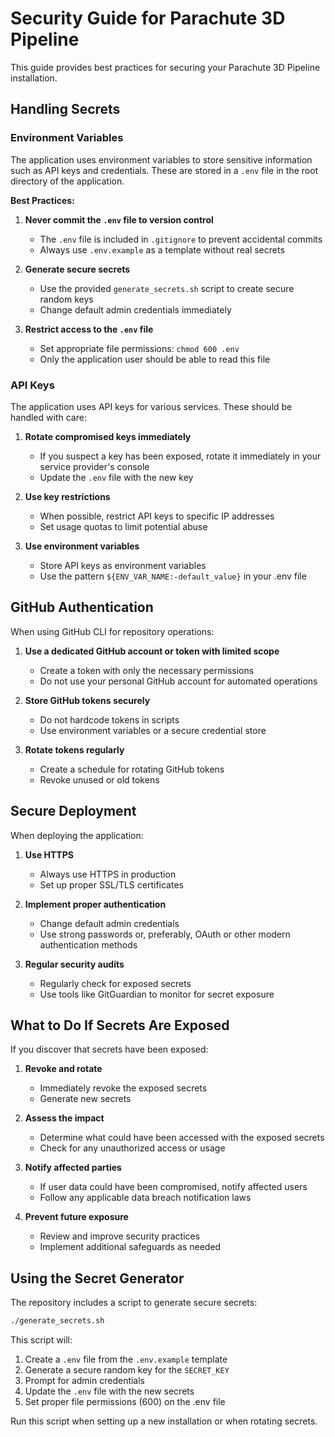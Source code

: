 # Security Guide for Parachute 3D Pipeline

This guide provides best practices for securing your Parachute 3D Pipeline installation.

## Handling Secrets

### Environment Variables

The application uses environment variables to store sensitive information such as API keys and credentials. These are stored in a `.env` file in the root directory of the application.

**Best Practices:**

1. **Never commit the `.env` file to version control**
   - The `.env` file is included in `.gitignore` to prevent accidental commits
   - Always use `.env.example` as a template without real secrets

2. **Generate secure secrets**
   - Use the provided `generate_secrets.sh` script to create secure random keys
   - Change default admin credentials immediately

3. **Restrict access to the `.env` file**
   - Set appropriate file permissions: `chmod 600 .env`
   - Only the application user should be able to read this file

### API Keys

The application uses API keys for various services. These should be handled with care:

1. **Rotate compromised keys immediately**
   - If you suspect a key has been exposed, rotate it immediately in your service provider's console
   - Update the `.env` file with the new key

2. **Use key restrictions**
   - When possible, restrict API keys to specific IP addresses
   - Set usage quotas to limit potential abuse

3. **Use environment variables**
   - Store API keys as environment variables
   - Use the pattern `${ENV_VAR_NAME:-default_value}` in your .env file

## GitHub Authentication

When using GitHub CLI for repository operations:

1. **Use a dedicated GitHub account or token with limited scope**
   - Create a token with only the necessary permissions
   - Do not use your personal GitHub account for automated operations

2. **Store GitHub tokens securely**
   - Do not hardcode tokens in scripts
   - Use environment variables or a secure credential store

3. **Rotate tokens regularly**
   - Create a schedule for rotating GitHub tokens
   - Revoke unused or old tokens

## Secure Deployment

When deploying the application:

1. **Use HTTPS**
   - Always use HTTPS in production
   - Set up proper SSL/TLS certificates

2. **Implement proper authentication**
   - Change default admin credentials
   - Use strong passwords or, preferably, OAuth or other modern authentication methods

3. **Regular security audits**
   - Regularly check for exposed secrets
   - Use tools like GitGuardian to monitor for secret exposure

## What to Do If Secrets Are Exposed

If you discover that secrets have been exposed:

1. **Revoke and rotate**
   - Immediately revoke the exposed secrets
   - Generate new secrets

2. **Assess the impact**
   - Determine what could have been accessed with the exposed secrets
   - Check for any unauthorized access or usage

3. **Notify affected parties**
   - If user data could have been compromised, notify affected users
   - Follow any applicable data breach notification laws

4. **Prevent future exposure**
   - Review and improve security practices
   - Implement additional safeguards as needed

## Using the Secret Generator

The repository includes a script to generate secure secrets:

```bash
./generate_secrets.sh
```

This script will:
1. Create a `.env` file from the `.env.example` template
2. Generate a secure random key for the `SECRET_KEY`
3. Prompt for admin credentials
4. Update the `.env` file with the new secrets
5. Set proper file permissions (600) on the .env file

Run this script when setting up a new installation or when rotating secrets.
